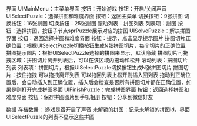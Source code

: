 界面
    UIMainMenu：主菜单界面
        按钮：开始游戏
        按钮：开启/关闭声音
    UISelectPuzzle：选择拼图和难度界面
        按钮：返回主菜单
        切换按钮：9张拼图
        切换按钮：16张拼图
        切换按钮：25张拼图
        滚动列表：拼图列表
            列表项：拼图
                按钮：选择拼图，按钮子节点sprPuzzle展示对应的拼图
    UISolvePuzzle：解决拼图界面
        按钮：返回选择拼图和难度界面
        按钮：提示，点击显示提示图片
        拼图切片正确位置：根据UISelectPuzzle切换按钮生成N张拼图切片，每个切片的正确位置
        拼图提示图片：根据UISelectPuzzle选择的拼图来显示，默认隐藏
        拼图切片可拖拽区域：拼图切片离开列表后，可以在该区域内拖动和松开
        滚动列表：拼图切片列表
            列表项：拼图切片，根据UISelectPuzzle切换按钮生成N张拼图切片
                拼图切片：按住拖拽
                    可以拖拽离开列表
                    可以拖回列表上松开则插入回列表
                    拖动到正确位置后，会自动插入到正确位置，插入后会检查是否所有拼图切片都在正确位置，如果是则打开完成拼图界面
    UIFinishPuzzle：完成拼图界面
        按钮：返回选择拼图和难度界面
        按钮：保存拼图图片到手机相册
        按钮：分享到微信好友

数据
    存档数据：
        游戏是否开启了声音
        未解锁的拼图：记录未解锁的拼图id，界面UISelectPuzzle的列表不显示这些拼图